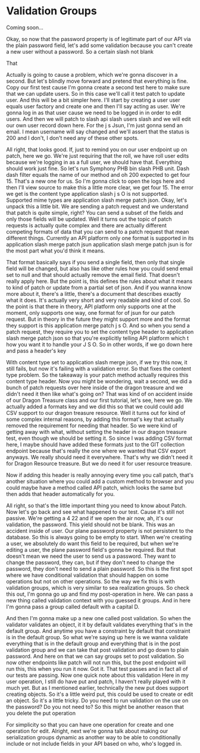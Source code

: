 # Validation Groups

Coming soon...

Okay, so now that the password property is of legitimate part of our API via the plain password field, let's add some validation because you can't create a new user without a password. So a certain slash not blank

That

Actually is going to cause a problem, which we're gonna discover in a second. But let's blindly move forward and pretend that everything is fine. Copy our first test cause I'm gonna create a second test here to make sure that we can update users. So in this case we'll call it test patch to update user. And this will be a bit simpler here. I'll start by creating a user user equals user factory and create one and then I'll say acting as user. We're gonna log in as that user cause we need to be logged in in order to edit users. And then we will patch to slash api slash users slash and we will edit our own user record down here. For the j s Jsun, I'm just gonna send an email. I mean username will say changed and we'll assert that the status is 200 and I don't, I don't need any of these other spots.

All right, that looks good. If, just to remind you on our user endpoint up on patch, here we go. We're just requiring that the roll, we have roll user edits because we're logging in as a full user, we should have that. Everything should work just fine. So let's run Symphony PHB bin slash PHB unit. Dash dash filter equals the name of our method and oh 200 expected to get four 15. That's a new one for us. So I'm gonna click to open the logs here and then I'll view source to make this a little more clear, we get four 15. The error we get is the content type application slash j s O is not supported. Supported mime types are application slash merge patch json. Okay, let's unpack this a little bit. We are sending a patch request and we understand that patch is quite simple, right? You can send a subset of the fields and only those fields will be updated. Well it turns out the topic of patch requests is actually quite complex and there are actually different competing formats of data that you can send to a patch request that mean different things. Currently an API platform only one format is supported in its application slash merge patch jsun application slash merge patch jsun is for the most part what you'd think it means.

That format basically says if you send a single field, then only that single field will be changed, but also has like other rules how you could send email set to null and that should actually remove the email field. That doesn't really apply here. But the point is, this defines the rules about what it means to kind of patch or update from a partial set of json. And if you wanna know more about it, there's a little, there's a document that describes exactly what it does. It's actually very short and very readable and kind of cool. So the point is that there in theory, API platform only supports one at the moment, only supports one way, one format for of jsun for our patch request. But in theory in the future they might support more and the format they support is this application merge patch j s O. And so when you send a patch request, they require you to set the content type header to application slash merge patch json so that you're explicitly telling API platform which t how you want it to handle your J S O. So in other words, if we go down here and pass a header's key

With content type set to application slash merge json, if we try this now, it still fails, but now it's failing with a validation error. So that fixes the content type problem. So the takeaway is your patch method actually requires this content type header. Now you might be wondering, wait a second, we did a bunch of patch requests over here inside of the dragon treasure and we didn't need it then like what's going on? That was kind of on accident inside of our Dragon Treasure class and our first tutorial, let's see, here we go. We actually added a formats key and we did this so that we could could add CSV support to our dragon treasure resource. Well it turns out for kind of some complex internal reasons, by adding this format's key that actually removed the requirement for needing that header. So we were kind of getting away with what, without setting the header in our dragon treasure test, even though we should be setting it. So since I was adding CSV format here, I maybe should have added these formats just to the GIT collection endpoint because that's really the one where we wanted that CSV export anyways. We really should need it everywhere. That's why we didn't need it for Dragon Resource treasure. But we do need it for user resource treasure.

Now if adding this header is really annoying every time you call patch, that's another situation where you could add a custom method to browser and you could maybe have a method called API patch, which looks the same but then adds that header automatically for you.

All right, so that's the little important thing you need to know about Patch. Now let's go back and see what happened to our test. Cause it's still not passive. We're getting a 4 22 and if we open the air now, ah, it's our validation, the password. This yield should not be blank. This was an accident inside of user. Our plane password property is not persistent to the database. So this is always going to be empty to start. When we're creating a user, we absolutely do want this field to be required, but when we're editing a user, the plane password field's gonna be required. But that doesn't mean we need the user to send us a password. They want to change the password, they can, but if they don't need to change the password, they don't need to send a plain password. So this is the first spot where we have conditional validation that should happen on some operations but not on other operations. So the way we fix this is with validation groups, which is very similar to sea realization groups. So check this out, I'm gonna go up and find my post-operation in here. We can pass a new thing called validation context with you guessed it groups. And in here I'm gonna pass a group called default with a capital D.

And then I'm gonna make up a new one called post validation. So when the validator validates an object, it it by default validates everything that's in the default group. And anytime you have a constraint by default that constraint is in the default group. So what we're saying up here is we wanna validate everything that is in the default group and everything that is in the post validation group and we can take that post validation and go down to plain password. And here on that we can say groups set to post validation. So now other endpoints like patch will not run this, but the post endpoint will run this, this when you run it now. Got it. That test passes and in fact all of our tests are passing. Now one quick note about this validation Here in my user operation, I still do have put and patch, I haven't really played with it much yet. But as I mentioned earlier, technically the new put does support creating objects. So it's a little weird put, this could be used to create or edit an object. So it's a little tricky. Do you need to run validation on the use on the password? Do you not need to? So this might be another reason that you delete the put operation

For simplicity so that you can have one operation for create and one operation for edit. Alright, next we're gonna talk about making our serialization groups dynamic as another way to be able to conditionally include or not include fields in your API based on who, who's logged in.

